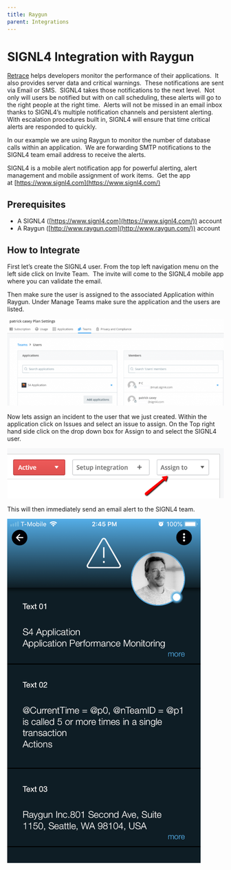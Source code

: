 ```yaml
---
title: Raygun
parent: Integrations
---
```


# SIGNL4 Integration with Raygun

[Retrace](https://stackify.com/retrace/) helps developers monitor the performance of their applications.  It also provides server data and critical warnings.  These notifications are sent via Email or SMS.  SIGNL4 takes those notifications to the next level.  Not only will users be notified but with on call scheduling, these alerts will go to the right people at the right time.  Alerts will not be missed in an email inbox thanks to SIGNL4’s multiple notification channels and persistent alerting.  With escalation procedures built in, SIGNL4 will ensure that time critical alerts are responded to quickly.

In our example we are using Raygun to monitor the number of database calls within an application.  We are forwarding SMTP notifications to the SIGNL4 team email address to receive the alerts.

SIGNL4 is a mobile alert notification app for powerful alerting, alert management and mobile assignment of work items.  Get the app at [https://www.signl4.com](https://www.signl4.com/)

## Prerequisites

- A SIGNL4 ([https://www.signl4.com](https://www.signl4.com/)) account
- A Raygun ([http://www.raygun.com](http://www.raygun.com/)) account

## How to Integrate

First let’s create the SIGNL4 user. From the top left navigation menu on the left side click on Invite Team.  The invite will come to the SIGNL4 mobile app where you can validate the email.

Then make sure the user is assigned to the associated Application within Raygun. Under Manage Teams make sure the application and the users are listed.

![Raygun User 1](raygun-user-1.png)

Now lets assign an incident to the user that we just created. Within the application click on Issues and select an issue to assign. On the Top right hand side click on the drop down box for Assign to and select the SIGNL4 user.

![Raygun User 2](raygun-user-2.png)

This will then immediately send an email alert to the SIGNL4 team.

![Raygun Alert](raygun-alert.png)
